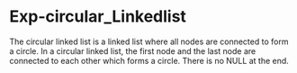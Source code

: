 # Exp-circular_Linkedlist

The circular linked list is a linked list where all nodes are connected to form a circle. In a circular linked list, the first node and the last node are connected to each other which forms a circle. There is no NULL at the end.
